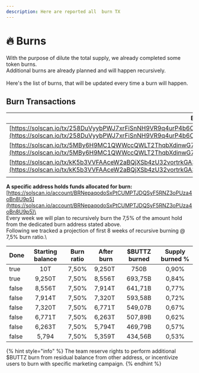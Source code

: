 ```yaml
---
description: Here are reported all  burn TX
---
```


# 🔥 Burns

With the purpose of dilute the total supply, we already completed some token burns.\
Additional burns are already planned and will happen recursively.\
\
Here's the list of burns, that will be updated every time a burn will happen.&#x20;

## **Burn Transactions**

| Burn TXID                                                                                                                                                                                                                        | Token Amount       |
| -------------------------------------------------------------------------------------------------------------------------------------------------------------------------------------------------------------------------------- | ------------------ |
| [https://solscan.io/tx/258DuVyybPWJ7xrFiSnNH9VR9q4urP4b6CMMRQa56rnAynU9EVFyZEuA8qCB5jYRRne3WuT4VjRZo1NE138fQ6VW](https://solscan.io/tx/258DuVyybPWJ7xrFiSnNH9VR9q4urP4b6CMMRQa56rnAynU9EVFyZEuA8qCB5jYRRne3WuT4VjRZo1NE138fQ6VW) | 14,818,750,000,000 |
| [https://solscan.io/tx/5MBy6H9MC1QWWccQWLT2ThqbXdinwG7S41fKXYp2CXcpRhWjDxVf6JYkynmtktgoPpkHu5nXUkfUmyRqAJWiusLe](https://solscan.io/tx/5MBy6H9MC1QWWccQWLT2ThqbXdinwG7S41fKXYp2CXcpRhWjDxVf6JYkynmtktgoPpkHu5nXUkfUmyRqAJWiusLe) | 181,249,980,000    |
| [https://solscan.io/tx/kK5b3VVFAAceW2aBQjXSb4zU32vortrkGA3S2JxM28mxceMyxeuRDFoFWyU2ibr17dw5uhCvGxBRgSW2BnSgG64](https://solscan.io/tx/kK5b3VVFAAceW2aBQjXSb4zU32vortrkGA3S2JxM28mxceMyxeuRDFoFWyU2ibr17dw5uhCvGxBRgSW2BnSgG64)   | 750,000,000,000    |
|                                                                                                                                                                                                                                  |                    |

**A specific address holds funds allocated for burn:** [https://solscan.io/account/BRNepaqodoSxPtCUMPTJDQSyF5RNZ3oPUza4oBn8U9p5](https://solscan.io/account/BRNepaqodoSxPtCUMPTJDQSyF5RNZ3oPUza4oBn8U9p5)\
\
Every week we will plan to recursively burn the 7,5% of the amount hold from the dedicated burn address stated above.\
Following we tracked a projection of first 8 weeks of recursive burning @ 7,5% burn ratio.\


<table><thead><tr><th data-type="checkbox">Done</th><th align="center">Starting balance</th><th align="center">Burn ratio</th><th>After burn</th><th align="center">$BUTTZ burned</th><th align="center">Supply burned %</th></tr></thead><tbody><tr><td>true</td><td align="center">10T</td><td align="center">7,50%</td><td>9,250T</td><td align="center">750B</td><td align="center">0,90%</td></tr><tr><td>true</td><td align="center">9,250T</td><td align="center">7,50%</td><td>8,556T</td><td align="center">693,75B</td><td align="center">0,84%</td></tr><tr><td>false</td><td align="center">8,556T</td><td align="center">7,50%</td><td>7,914T</td><td align="center">641,71B</td><td align="center">0,77%</td></tr><tr><td>false</td><td align="center">7,914T</td><td align="center">7,50%</td><td>7,320T</td><td align="center">593,58B</td><td align="center">0,72%</td></tr><tr><td>false</td><td align="center">7,320T</td><td align="center">7,50%</td><td>6,771T</td><td align="center">549,07B</td><td align="center">0,67%</td></tr><tr><td>false</td><td align="center">6,771T</td><td align="center">7,50%</td><td>6,263T</td><td align="center">507,89B</td><td align="center">0,62%</td></tr><tr><td>false</td><td align="center">6,263T</td><td align="center">7,50%</td><td>5,794T</td><td align="center">469,79B</td><td align="center">0,57%</td></tr><tr><td>false</td><td align="center">5,794</td><td align="center">7,50%</td><td>5,359T</td><td align="center">434,56B</td><td align="center">0,53%</td></tr></tbody></table>

{% hint style="info" %}
The team reserve rights to perform additional $BUTTZ burn from residual balance from other address, or incentivize users to burn with specific marketing campaign.  &#x20;
{% endhint %}

